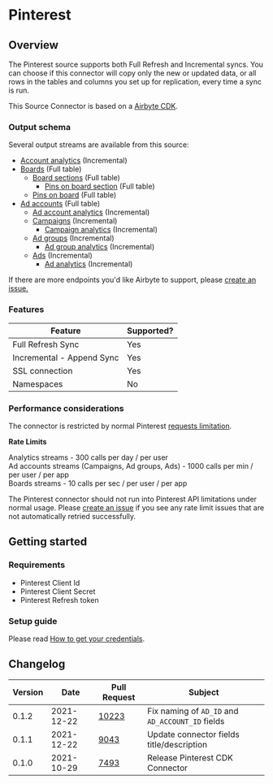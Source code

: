 # Pinterest

## Overview

The Pinterest source supports both Full Refresh and Incremental syncs. You can choose if this connector will copy only the new or updated data, or all rows in the tables and columns you set up for replication, every time a sync is run.

This Source Connector is based on a [Airbyte CDK](https://docs.airbyte.io/connector-development/cdk-python).

### Output schema

Several output streams are available from this source:

* [Account analytics](https://developers.pinterest.com/docs/api/v5/#operation/user\_account/analytics) (Incremental)
* [Boards](https://developers.pinterest.com/docs/api/v5/#operation/boards/list) (Full table)
  * [Board sections](https://developers.pinterest.com/docs/api/v5/#operation/board\_sections/list) (Full table)
    * [Pins on board section](https://developers.pinterest.com/docs/api/v5/#operation/board\_sections/list\_pins) (Full table)
  * [Pins on board](https://developers.pinterest.com/docs/api/v5/#operation/boards/list\_pins) (Full table)
* [Ad accounts](https://developers.pinterest.com/docs/api/v5/#operation/ad\_accounts/list) (Full table)
  * [Ad account analytics](https://developers.pinterest.com/docs/api/v5/#operation/ad\_account/analytics) (Incremental)
  * [Campaigns](https://developers.pinterest.com/docs/api/v5/#operation/campaigns/list) (Incremental)
    * [Campaign analytics](https://developers.pinterest.com/docs/api/v5/#operation/campaigns/list) (Incremental)
  * [Ad groups](https://developers.pinterest.com/docs/api/v5/#operation/ad\_groups/list) (Incremental)
    * [Ad group analytics](https://developers.pinterest.com/docs/api/v5/#operation/ad\_groups/analytics) (Incremental)
  * [Ads](https://developers.pinterest.com/docs/api/v5/#operation/ads/list) (Incremental)
    * [Ad analytics](https://developers.pinterest.com/docs/api/v5/#operation/ads/analytics) (Incremental)

If there are more endpoints you'd like Airbyte to support, please [create an issue.](https://github.com/airbytehq/airbyte/issues/new/choose)

### Features

| Feature                   | Supported? |
| ------------------------- | ---------- |
| Full Refresh Sync         | Yes        |
| Incremental - Append Sync | Yes        |
| SSL connection            | Yes        |
| Namespaces                | No         |

### Performance considerations

The connector is restricted by normal Pinterest [requests limitation](https://developers.pinterest.com/docs/api/v5/#tag/Rate-limits).

**Rate Limits**

Analytics streams - 300 calls per day / per user\
Ad accounts streams (Campaigns, Ad groups, Ads) - 1000 calls per min / per user / per app\
Boards streams - 10 calls per sec / per user / per app

The Pinterest connector should not run into Pinterest API limitations under normal usage. Please [create an issue](https://github.com/airbytehq/airbyte/issues) if you see any rate limit issues that are not automatically retried successfully.

## Getting started

### Requirements

* Pinterest Client Id
* Pinterest Client Secret
* Pinterest Refresh token

### Setup guide

Please read [How to get your credentials](https://developers.pinterest.com/docs/api/v5/#tag/Authentication).

## Changelog

| Version | Date       | Pull Request                                             | Subject                                          |
| ------- | ---------- | -------------------------------------------------------- | ------------------------------------------------ |
| 0.1.2   | 2021-12-22 | [10223](https://github.com/airbytehq/airbyte/pull/10223) | Fix naming of `AD_ID` and `AD_ACCOUNT_ID` fields |
| 0.1.1   | 2021-12-22 | [9043](https://github.com/airbytehq/airbyte/pull/9043)   | Update connector fields title/description        |
| 0.1.0   | 2021-10-29 | [7493](https://github.com/airbytehq/airbyte/pull/7493)   | Release Pinterest CDK Connector                  |
